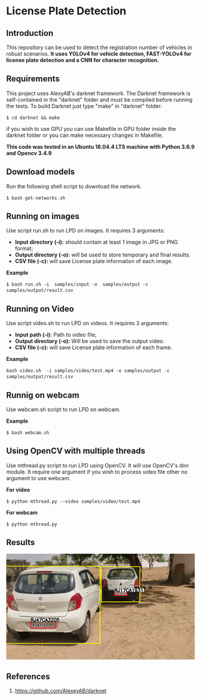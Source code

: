 # License Plate Detection

## Introduction
This repository can be used to detect the registration number of vehicles in robust scenarios. 
**It uses YOLOv4 for vehicle detection, FAST-YOLOv4 for license plate detection and a CNN for character recognition.**

## Requirements
This project uses AlexyAB's darknet framework. The Darknet framework is self-contained in the "darknet" folder
and must be compiled before running the tests. To build Darknet just type "make" in "darknet" folder:

```shellscript
$ cd darknet && make
```

if you wish to use GPU you can use Makefile in GPU folder inside the darknet folder or you can make necessary changes in Makefile.

**This code was tested in an Ubuntu 18.04.4 LTS machine with Python 3.6.9 and Opencv 3.4.9**

## Download models
Run the following shell script to download the network.
```shellscript
$ bash get-networks.sh
```

## Running on images
Use script run.sh to run LPD on images. It requires 3 arguments:
* __Input directory (-i):__ should contain at least 1 image in JPG or PNG format;
* __Output directory (-o):__ will be used to store temporary and final results.
* __CSV file (-c):__ will save License plate information of each image.

**Example**
```shellscript
$ bash run.sh -i  samples/input -o  samples/output -c samples/output/result.csv
```

## Running on Video
Use script video.sh to run LPD on videos. It requires 3 arguments:
* __Input path (-i):__ Path to video file;
* __Output directory (-o):__ Will be used to save the output video.
* __CSV file (-c):__ will save License plate information of each frame.

**Example**
```shellscript
bash video.sh  -i samples/video/test.mp4 -o samples/output -c samples/output/result.csv
```
## Runnig on webcam
Use webcam.sh script to run LPD on webcam.

**Example**
```shellscript
$ bash webcam.sh
```

## Using OpenCV with multiple threads
Use mthread.py script to run LPD using OpenCV. It will use OpenCV's dnn module. It require one argument if you wish to process video file other no argument to use webcam.

**For video**
```shellscript
$ python mthread.py --video samples/video/test.mp4
```
**For webcam**
```shellscript
$ python mthread.py
```


## Results
![Exmaple result](/output.png)



## References
1. https://github.com/AlexeyAB/darknet
